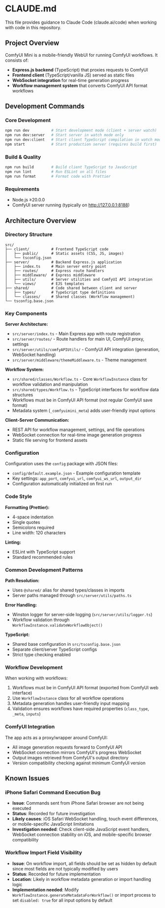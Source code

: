 # CLAUDE.md

This file provides guidance to Claude Code (claude.ai/code) when working with code in this repository.

## Project Overview

ComfyUI Mini is a mobile-friendly WebUI for running ComfyUI workflows. It consists of:
- **Express.js backend** (TypeScript) that proxies requests to ComfyUI
- **Frontend client** (TypeScript/vanilla JS) served as static files
- **WebSocket integration** for real-time generation progress
- **Workflow management system** that converts ComfyUI API format workflows

## Development Commands

### Core Development
```bash
npm run dev          # Start development mode (client + server watch)
npm run dev:server   # Start server in watch mode only
npm run dev:client   # Start client TypeScript compilation in watch mode
npm start            # Start production server (requires build first)
```

### Build & Quality
```bash
npm run build        # Build client TypeScript to JavaScript
npm run lint         # Run ESLint on all files
npm run format       # Format code with Prettier
```

### Requirements
- Node.js ≥20.0.0
- ComfyUI server running (typically on http://127.0.0.1:8188)

## Architecture Overview

### Directory Structure
```
src/
├── client/          # Frontend TypeScript code
│   ├── public/      # Static assets (CSS, JS, images)
│   └── tsconfig.json
├── server/          # Backend Express.js application
│   ├── index.ts     # Main server entry point
│   ├── routes/      # Express route handlers
│   ├── middleware/  # Express middleware
│   ├── utils/       # Server utilities and ComfyUI API integration
│   └── views/       # EJS templates
├── shared/          # Code shared between client and server
│   ├── types/       # TypeScript type definitions
│   └── classes/     # Shared classes (Workflow management)
└── tsconfig.base.json
```

### Key Components

**Server Architecture:**
- `src/server/index.ts` - Main Express app with route registration
- `src/server/routes/` - Route handlers for main UI, ComfyUI proxy, settings
- `src/server/utils/comfyAPIUtils/` - ComfyUI API integration (generation, WebSocket handling)
- `src/server/middleware/themeMiddleware.ts` - Theme management

**Workflow System:**
- `src/shared/classes/Workflow.ts` - Core `WorkflowInstance` class for workflow validation and manipulation
- `src/shared/types/Workflow.ts` - TypeScript interfaces for workflow data structures
- Workflows must be in ComfyUI API format (not regular ComfyUI save format)
- Metadata system (`_comfyuimini_meta`) adds user-friendly input options

**Client-Server Communication:**
- REST API for workflow management, settings, and file operations
- WebSocket connection for real-time image generation progress
- Static file serving for frontend assets

### Configuration

Configuration uses the `config` package with JSON files:
- `config/default.example.json` - Example configuration template
- Key settings: `app_port`, `comfyui_url`, `comfyui_ws_url`, `output_dir`
- Configuration automatically initialized on first run

### Code Style

**Formatting (Prettier):**
- 4-space indentation
- Single quotes
- Semicolons required
- Line width: 120 characters

**Linting:**
- ESLint with TypeScript support
- Standard recommended rules

### Common Development Patterns

**Path Resolution:**
- Uses `@shared/` alias for shared types/classes in imports
- Server paths managed through `src/server/utils/paths.ts`

**Error Handling:**
- Winston logger for server-side logging (`src/server/utils/logger.ts`)
- Workflow validation through `WorkflowInstance.validateWorkflowObject()`

**TypeScript:**
- Shared base configuration in `src/tsconfig.base.json`
- Separate client/server TypeScript configs
- Strict type checking enabled

### Workflow Development

When working with workflows:
1. Workflows must be in ComfyUI API format (exported from ComfyUI web interface)
2. Use `WorkflowInstance` class for all workflow operations
3. Metadata generation handles user-friendly input mapping
4. Validation ensures workflows have required properties (`class_type`, `_meta`, `inputs`)

### ComfyUI Integration

The app acts as a proxy/wrapper around ComfyUI:
- All image generation requests forward to ComfyUI API
- WebSocket connection mirrors ComfyUI's progress WebSocket
- Output images retrieved from ComfyUI's output directory
- Version compatibility checking against minimum ComfyUI version

## Known Issues

### iPhone Safari Command Execution Bug
- **Issue**: Commands sent from iPhone Safari browser are not being executed
- **Status**: Recorded for future investigation
- **Likely causes**: iOS Safari WebSocket handling, touch event differences, or mobile-specific JavaScript limitations
- **Investigation needed**: Check client-side JavaScript event handlers, WebSocket connection stability on iOS, and mobile-specific browser compatibility

### Workflow Import Field Visibility
- **Issue**: On workflow import, all fields should be set as hidden by default since most fields are not typically modified by users
- **Status**: Recorded for future implementation
- **Location**: Likely in workflow metadata generation or import handling logic
- **Implementation needed**: Modify `WorkflowInstance.generateMetadataForWorkflow()` or import process to set `disabled: true` for all input options by default